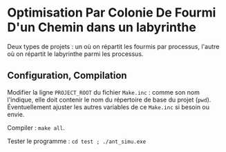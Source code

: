 # Optimisation Par Colonie De Fourmi D'un Chemin dans un labyrinthe

Deux types de projets : un où on répartit les fourmis par processus, l'autre où on répartit le labyrinthe parmi les processus.


## Configuration, Compilation

Modifier la ligne `PROJECT_ROOT` du fichier `Make.inc` : comme son nom l'indique, elle doit contenir le nom du répertoire de base du projet (`pwd`).
Éventuellement ajuster les autres variables de ce `Make.inc` si besoin ou envie.

Compiler : `make all`.

Tester le programme : `cd test ; ./ant_simu.exe`

